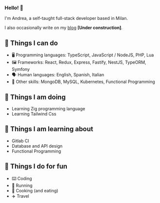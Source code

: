 ### Hello! 👋

I'm Andrea, a self-taught full-stack developer based in Milan.

I also occasionally write on my [blog](https://www.andreaceccarelli.it) <b>[Under construction]</b>.

## 🔧 Things I can do

- 🖥️ Programming languages: TypeScript, JavaScript / NodeJS, PHP, Lua
- 🖼️ Frameworks: React, Redux, Express, Fastify, NestJS, TypeORM, Symfony
- 🗣️ Human languages: English, Spanish, Italian
- 🤹 Other skills: MongoDB, MySQL, Kubernetes, Functional Programming

## 💼 Things I am doing

- Learning Zig programming language
- Learning Tailwind Css

## 📖 Things I am learning about

- Gitlab CI
- Database and API design
- Functional Programming

## 💪 Things I do for fun

- ⌨️ Coding
- 🏃 Running
- 🍳 Cooking (and eating)
- ✈️ Travel
